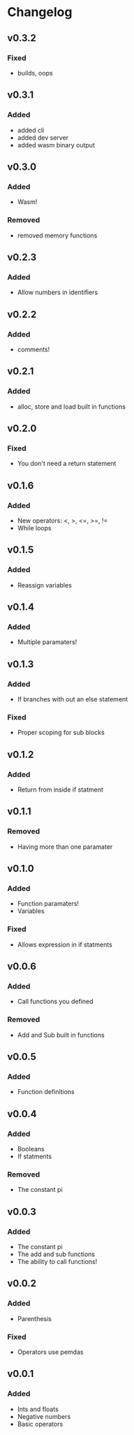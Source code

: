 # Changelog

## v0.3.2

### Fixed

- builds, oops

## v0.3.1

### Added

- added cli
- added dev server
- added wasm binary output

## v0.3.0

### Added

- Wasm!

### Removed

- removed memory functions

## v0.2.3

### Added

- Allow numbers in identifiers

## v0.2.2

### Added

- comments!

## v0.2.1

### Added

- alloc, store and load built in functions

## v0.2.0

### Fixed

- You don't need a return statement

## v0.1.6

### Added

- New operators: <, >, <=, >=, !=
- While loops

## v0.1.5

### Added

- Reassign variables

## v0.1.4

### Added

- Multiple paramaters!

## v0.1.3

### Added

- If branches with out an else statement

### Fixed

- Proper scoping for sub blocks

## v0.1.2

### Added

- Return from inside if statment

## v0.1.1

### Removed

- Having more than one paramater

## v0.1.0

### Added

- Function paramaters!
- Variables

### Fixed

- Allows expression in if statments

## v0.0.6

### Added

- Call functions you defined

### Removed

- Add and Sub built in functions

## v0.0.5

### Added

- Function definitions

## v0.0.4

### Added

- Booleans
- If statments

### Removed

- The constant pi

## v0.0.3

### Added

- The constant pi
- The add and sub functions
- The ability to call functions!

## v0.0.2

### Added

- Parenthesis

### Fixed

- Operators use pemdas

## v0.0.1

### Added

- Ints and floats
- Negative numbers
- Basic operators
